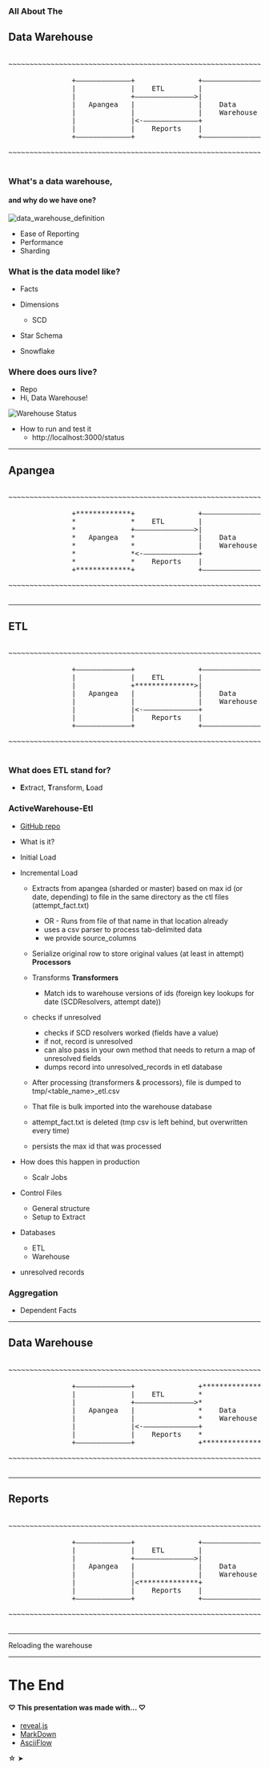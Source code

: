 ### All About The
## Data Warehouse

<pre><!-- Using pre instead of backticks because I can't make backticks stop syntax highlighting. -->
~~~~~~~~~~~~~~~~~~~~~~~~~~~~~~~~~~~~~~~~~~~~~~~~~~~~~~~~~~~~~~~~~~~~~~~~~~~~~~~

               +–––––––––––––+               +–––––––––––––––––+
               |             |    ETL        |                 |
               |             +––––––––––––––>|                 |
               |   Apangea   |               |    Data         |
               |             |               |    Warehouse    |
               |             |<-–––––––––––––+                 |
               |             |    Reports    |                 |
               +–––––––––––––+               +–––––––––––––––––+

~~~~~~~~~~~~~~~~~~~~~~~~~~~~~~~~~~~~~~~~~~~~~~~~~~~~~~~~~~~~~~~~~~~~~~~~~~~~~~~

</pre>


### What's a data warehouse,
#### and why do we have one?

<img src='https://www.evernote.com/shard/s17/sh/02e999a0-0259-4f8e-8c88-278226fde62c/90148a96fa9c25d35f005e6b9a0da1e6/res/4bba156f-2e54-431f-abca-a609f33f0a56/skitch.png?resizeSmall&width=832' alt='data_warehouse_definition' />

- Ease of Reporting
- Performance
- Sharding


### What is the data model like?

- Facts
- Dimensions
  - SCD


- Star Schema
- Snowflake



### Where does ours live?

- Repo
- Hi, Data Warehouse!
<img src='https://www.evernote.com/shard/s17/sh/90740861-456b-4ac2-aaeb-ac16c1584b24/3b94c3c6f1c93fdf3f8594de72bd672e/res/b364ae8d-5ee3-4632-ac2d-b8169edf94ba/skitch.png?resizeSmall&width=832' alt='Warehouse Status'/>

- How to run and test it
  - http://localhost:3000/status

---

## Apangea

<pre><!-- Using pre instead of backticks because I can't make backticks stop syntax highlighting. -->
~~~~~~~~~~~~~~~~~~~~~~~~~~~~~~~~~~~~~~~~~~~~~~~~~~~~~~~~~~~~~~~~~~~~~~~~~~~~~~~

               +*************+               +–––––––––––––––––+
               *             *    ETL        |                 |
               *             +––––––––––––––>|                 |
               *   Apangea   *               |    Data         |
               *             *               |    Warehouse    |
               *             *<-–––––––––––––+                 |
               *             *    Reports    |                 |
               +*************+               +–––––––––––––––––+

~~~~~~~~~~~~~~~~~~~~~~~~~~~~~~~~~~~~~~~~~~~~~~~~~~~~~~~~~~~~~~~~~~~~~~~~~~~~~~~

</pre>

---

## ETL

<pre><!-- Using pre instead of backticks because I can't make backticks stop syntax highlighting. -->
~~~~~~~~~~~~~~~~~~~~~~~~~~~~~~~~~~~~~~~~~~~~~~~~~~~~~~~~~~~~~~~~~~~~~~~~~~~~~~~

               +–––––––––––––+               +–––––––––––––––––+
               |             |    ETL        |                 |
               |             +**************>|                 |
               |   Apangea   |               |    Data         |
               |             |               |    Warehouse    |
               |             |<-–––––––––––––+                 |
               |             |    Reports    |                 |
               +–––––––––––––+               +–––––––––––––––––+

~~~~~~~~~~~~~~~~~~~~~~~~~~~~~~~~~~~~~~~~~~~~~~~~~~~~~~~~~~~~~~~~~~~~~~~~~~~~~~~

</pre>


### What does ETL stand for?

- **E**xtract, **T**ransform, **L**oad


### ActiveWarehouse-Etl

- [GitHub repo][activewarehouse-etl_repo]

- What is it?
- Initial Load
- Incremental Load
  - Extracts from apangea (sharded or master) based on max id (or date, depending) to file in the same directory as the ctl files (attempt_fact.txt)
    - OR - Runs from file of that name in that location already
    - uses a csv parser to process tab-delimited data
    - we provide source_columns

  - Serialize original row to store original values (at least in attempt) **Processors**
  - Transforms **Transformers**
    - Match ids to warehouse versions of ids (foreign key lookups for date (SCDResolvers, attempt date))

  - checks if unresolved
    - checks if SCD resolvers worked (fields have a value)
    - if not, record is unresolved
    - can also pass in your own method that needs to return a map of unresolved fields
    - dumps record into unresolved_records in etl database

  - After processing (transformers & processors), file is dumped to tmp/<table_name>_etl.csv
  - That file is bulk imported into the warehouse database
  - attempt_fact.txt is deleted (tmp csv is left behind, but overwritten every time)

  - persists the max id that was processed


- How does this happen in production
  - Scalr Jobs


- Control Files
  - General structure
  - Setup to Extract

- Databases
  - ETL
  - Warehouse

- unresolved records


### Aggregation

- Dependent Facts

---

## Data Warehouse

<pre><!-- Using pre instead of backticks because I can't make backticks stop syntax highlighting. -->
~~~~~~~~~~~~~~~~~~~~~~~~~~~~~~~~~~~~~~~~~~~~~~~~~~~~~~~~~~~~~~~~~~~~~~~~~~~~~~~

               +–––––––––––––+               +*****************+
               |             |    ETL        *                 *
               |             +––––––––––––––>*                 *
               |   Apangea   |               *    Data         *
               |             |               *    Warehouse    *
               |             |<-–––––––––––––+                 *
               |             |    Reports    *                 *
               +–––––––––––––+               +*****************+

~~~~~~~~~~~~~~~~~~~~~~~~~~~~~~~~~~~~~~~~~~~~~~~~~~~~~~~~~~~~~~~~~~~~~~~~~~~~~~~

</pre>

---

## Reports

<pre><!-- Using pre instead of backticks because I can't make backticks stop syntax highlighting. -->
~~~~~~~~~~~~~~~~~~~~~~~~~~~~~~~~~~~~~~~~~~~~~~~~~~~~~~~~~~~~~~~~~~~~~~~~~~~~~~~

               +–––––––––––––+               +–––––––––––––––––+
               |             |    ETL        |                 |
               |             +––––––––––––––>|                 |
               |   Apangea   |               |    Data         |
               |             |               |    Warehouse    |
               |             |<**************+                 |
               |             |    Reports    |                 |
               +–––––––––––––+               +–––––––––––––––––+

~~~~~~~~~~~~~~~~~~~~~~~~~~~~~~~~~~~~~~~~~~~~~~~~~~~~~~~~~~~~~~~~~~~~~~~~~~~~~~~

</pre>

---

Reloading the warehouse

---

# The End


#### ♡ This presentation was made with... ♡
- [reveal.js](https://github.com/hakimel/reveal.js/)
- [MarkDown](https://help.github.com/articles/github-flavored-markdown)
- [AsciiFlow](http://asciiflow.com/)


[activewarehouse-etl_documentation]:(https://github.com/activewarehouse/activewarehouse-etl/wiki/Documentation)
[activewarehouse-etl_repo]:(https://github.com/activewarehouse/activewarehouse-etl)
☆
➤
